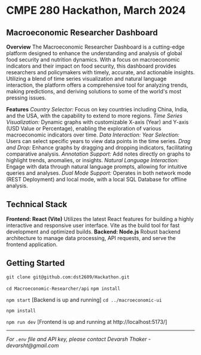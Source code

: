 # CMPE 280 Hackathon, March 2024

## Macroeconomic Researcher Dashboard

**Overview**
The Macroeconomic Researcher Dashboard is a cutting-edge platform designed to enhance the understanding and analysis of global food security and nutrition dynamics. With a focus on macroeconomic indicators and their impact on food security, this dashboard provides researchers and policymakers with timely, accurate, and actionable insights. Utilizing a blend of time series visualization and natural language interaction, the platform offers a comprehensive tool for analyzing trends, making predictions, and deriving solutions to some of the world's most pressing issues.

**Features**
_Country Selector:_ Focus on key countries including China, India, and the USA, with the capability to extend to more regions.
_Time Series Visualization:_ Dynamic graphs with customizable X-axis (Year) and Y-axis (USD Value or Percentage), enabling the exploration of various macroeconomic indicators over time.
_Data Interaction:_
_Year Selection:_ Users can select specific years to view data points in the time series.
_Drag and Drop:_ Enhance graphs by dragging and dropping indicators, facilitating comparative analysis.
_Annotation Support:_ Add notes directly on graphs to highlight trends, anomalies, or insights.
_Natural Language Interaction:_ Engage with data through natural language prompts, allowing for intuitive queries and analyses.
_Dual Mode Support:_ Operates in both network mode (REST Deployment) and local mode, with a local SQL Database for offline analysis.

## Technical Stack

**Frontend: React (Vite)**
Utilizes the latest React features for building a highly interactive and responsive user interface.
Vite as the build tool for fast development and optimized builds.
**Backend: Node.js**
Robust backend architecture to manage data processing, API requests, and serve the frontend application.

## Getting Started

`git clone git@github.com:dst2609/Hackathon.git`

`cd Macroeconomic-Researcher/api`
`npm install`

`npm start` [Backend is up and running]
`cd ../macroeconomic-ui`

`npm install`

`npm run dev` [Frontend is up and running at http://localhost:5173/]

---

_For `.env` file and API key, please contact Devarsh Thaker - devarsht@gmail.com_

